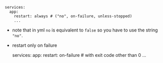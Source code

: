 
    services:
      app:
        restart: always # ("no", on-failure, unless-stopped)
        ...

- note that in yml `no` is equivalent to `false` so you have to use the string `"no"`.

- restart only on failure

    services:
      app:
        restart: on-failure # with exit code other than 0
        ...
